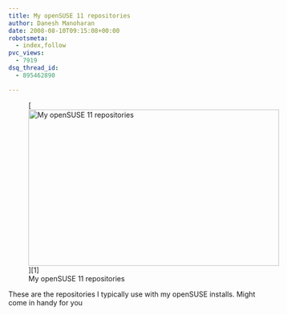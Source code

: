 ```yaml
---
title: My openSUSE 11 repositories
author: Danesh Manoharan
date: 2008-08-10T09:15:08+00:00
robotsmeta:
  - index,follow
pvc_views:
  - 7919
dsq_thread_id:
  - 895462890

---
```

<figure id="attachment_775" aria-describedby="caption-attachment-775" style="width: 500px" class="wp-caption alignnone">[<img loading="lazy" class="size-medium wp-image-775" title="opensuse11-repository" src="/wp-content/uploads/2008/08/opensuse11-repository-500x312.png" alt="My openSUSE 11 repositories" width="500" height="312" srcset="/wp-content/uploads/2008/08/opensuse11-repository-500x312.png 500w, /wp-content/uploads/2008/08/opensuse11-repository.png 1280w" sizes="(max-width: 500px) 100vw, 500px" />][1]<figcaption id="caption-attachment-775" class="wp-caption-text">My openSUSE 11 repositories</figcaption></figure>

These are the repositories I typically use with my openSUSE installs. Might come in handy for you

 [1]: /wp-content/uploads/2008/08/opensuse11-repository.png